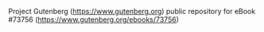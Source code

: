 Project Gutenberg (https://www.gutenberg.org) public repository for eBook #73756 (https://www.gutenberg.org/ebooks/73756)
